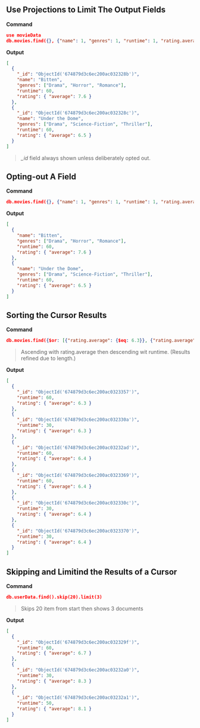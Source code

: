 ## Use Projections to Limit The Output Fields

**Command**
```json
use movieData
db.movies.find({}, {"name": 1, "genres": 1, "runtime": 1, "rating.average": 1}).limit(2)
```
**Output**
```json
[
  {
    "_id": "ObjectId('674879d3c6ec200ac032328b')",
    "name": "Bitten",
    "genres": ["Drama", "Horror", "Romance"],
    "runtime": 60,
    "rating": { "average": 7.6 }
  },
  {
    "_id": "ObjectId('674879d3c6ec200ac032328c')",
    "name": "Under the Dome",
    "genres": ["Drama", "Science-Fiction", "Thriller"],
    "runtime": 60,
    "rating": { "average": 6.5 }
  }
]
```
> *_id* field always shown unless deliberately opted out.

## Opting-out A Field
**Command**
```json
db.movies.find({}, {"name": 1, "genres": 1, "runtime": 1, "rating.average": 1, "_id": 0}).limit(2)
```
**Output**
```json
[
  {
    "name": "Bitten",
    "genres": ["Drama", "Horror", "Romance"],
    "runtime": 60,
    "rating": { "average": 7.6 }
  },
  {
    "name": "Under the Dome",
    "genres": ["Drama", "Science-Fiction", "Thriller"],
    "runtime": 60,
    "rating": { "average": 6.5 }
  }
]
```

## Sorting the Cursor Results

**Command**
```json
db.movies.find({$or: [{"rating.average": {$eq: 6.3}}, {"rating.average": {$eq: 6.4}}]}).sort({"rating.average": 1, "runtime": -1})
```
>Ascending with rating.average then descending wit runtime. (Results refined due to length.)

**Output**
```json
[
  {
    "_id": "ObjectId('674879d3c6ec200ac0323357')",
    "runtime": 60,
    "rating": { "average": 6.3 }
  },
  {
    "_id": "ObjectId('674879d3c6ec200ac032330a')",
    "runtime": 30,
    "rating": { "average": 6.3 }
  },
  {
    "_id": "ObjectId('674879d3c6ec200ac03232ad')",
    "runtime": 60,
    "rating": { "average": 6.4 }
  },
  {
    "_id": "ObjectId('674879d3c6ec200ac0323369')",
    "runtime": 60,
    "rating": { "average": 6.4 }
  },
  {
    "_id": "ObjectId('674879d3c6ec200ac032330c')",
    "runtime": 30,
    "rating": { "average": 6.4 }
  },
  {
    "_id": "ObjectId('674879d3c6ec200ac0323370')",
    "runtime": 30,
    "rating": { "average": 6.4 }
  }
]

```

## Skipping and Limitind the Results of a Cursor
**Command**

```json
db.userData.find().skip(20).limit(3)
```
> Skips 20 item from start then shows 3 documents

**Output**
```json
[
  {
    "_id": "ObjectId('674879d3c6ec200ac032329f')",
    "runtime": 60,
    "rating": { "average": 6.7 }
  },
  {
    "_id": "ObjectId('674879d3c6ec200ac03232a0')",
    "runtime": 30,
    "rating": { "average": 8.3 }
  },
  {
    "_id": "ObjectId('674879d3c6ec200ac03232a1')",
    "runtime": 50,
    "rating": { "average": 8.1 }
  }
]
```